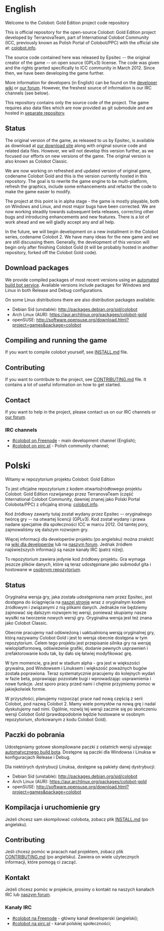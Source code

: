 # English








Welcome to the Colobot: Gold Edition project code repository

This is official repository for the open-source Colobot: Gold Edition project developed by TerranovaTeam, part of International Colobot Community (ICC, previously known as Polish Portal of Colobot/PPC) with the official site at: [colobot.info](http://colobot.info/).

The source code contained here was released by Epsitec -- the original creator of the game -- on open source (GPLv3) license. The code was given and the rights granted specifically to ICC community in March 2012. Since then, we have been developing the game further.

More information for developers (in English) can be found on the [developer wiki](http://colobot.info/wiki/dev/) or [our forum](http://colobot.info/forum/). However, the freshest source of information is our IRC channels (see below).

This repository contains only the source code of the project. The game requires also data files which are now provided as git submodule and are hosted in [separate repository](https://github.com/colobot/colobot-data).


## Status

The original version of the game, as released to us by Epsitec, is available as download at [our download site](http://colobot.info/files/) along with original source code and related data files. However, we will not develop this version further, as we focused our efforts on new versions of the game. The original version is also known as Colobot Classic.

We are now working on refreshed and updated version of original game, codename Colobot Gold and this is the version currently hosted in this repository. The goal is to rewrite the game engine to be multi-platform, refresh the graphics, include some enhancements and refactor the code to make the game easier to modify.

The project at this point is in alpha stage - the game is mostly playable, both on Windows and Linux, and most major bugs have been corrected. We are now working steadily towards subsequent beta releases, correcting other bugs and introducing enhancements and new features. There is a lot of work ahead and we will gladly accept any and all help.

In the future, we will begin development on a new installment in the Colobot series, codename Colobot 2. We have many ideas for the new game and we are still discussing them. Generally, the development of this version will begin only after finishing Colobot Gold (it will be probably hosted in another repository, forked off the Colobot Gold code).


## Download packages

We provide compiled packages of most recent versions using an [automated build bot service](http://compiled.colobot.info/). Available versions include packages for Windows and Linux in both Release and Debug configurations.

On some Linux distributions there are also distribution packages available:
 * Debian Sid (unstable): http://packages.debian.org/sid/colobot
 * Arch Linux (AUR): https://aur.archlinux.org/packages/colobot-gold
 * openSUSE: http://software.opensuse.org/download.html?project=games&package=colobot


## Compiling and running the game

If you want to compile colobot yourself, see [INSTALL.md](INSTALL.md) file.

## Contributing

If you want to contribute to the project, see [CONTRIBUTING.md](CONTRIBUTING.md) file. It contains a lot of useful information on how to get started.

## Contact

If you want to help in the project, please contact us on our IRC channels or [our forum](http://colobot.info/forum/).

### IRC channels

* [#colobot on Freenode](irc://freenode.net#colobot) - main development channel (English);
* [#colobot on pirc.pl](irc://pirc.pl#colobot) - Polish community channel;


# Polski

Witamy w repozytorium projektu Colobot: Gold Edition

To jest oficjalne repozytorium z kodem otwartoźródłowego projektu Colobot: Gold Edition rozwijanego przez TerranovaTeam (część International Colobot Community, dawniej znanej jako Polski Portal Colobota/PPC) z oficjalną stroną: [colobot.info](http://colobot.info/).

Kod źródłowy zawarty tutaj został wydany przez Epsitec -- oryginalnego twórcę gry -- na otwartej licencji (GPLv3). Kod został wydany i prawa nadane specjalnie dla społeczności ICC w marcu 2012. Od tamtej pory, zajmowaliśmy się dalszym rozwojem gry.

Więcej informacji dla developerów projektu (po angielsku) można znaleźć na [wiki dla developerów](http://colobot.info/wiki/dev/) lub na [naszym forum](http://colobot.info/forum/). Jednak źródłem najświeższych informacji są nasze kanały IRC (patrz niżej).

To repozytorium zawiera jedynie kod źródłowy projektu. Gra wymaga jeszcze plików danych, które są teraz udostępniane jako submoduł gita i hostowane w [osobnym repozytorium](https://github.com/colobot/colobot-data).


## Status

Oryginalna wersja gry, jaka została udostępniona nam przez Epsitec, jest dostępna do ściągnięcia na [naszej stronie](http://colobot.info/files/) wraz z oryginalnym kodem źródłowym i związanymi z nią plikami danych. Jednakże nie będziemy zajmować się dalszym rozwojem tej wersji, ponieważ skupiamy nasze wysiłki na tworzenie nowych wersji gry. Oryginalna wersja jest też znana jako Colobot Classic.

Obecnie pracujemy nad odświeżoną i uaktualnioną wersją oryginalnej gry, którą nazywamy Colobot Gold i jest to wersja obecnie dostępna w tym repozytorium. Celem tego projektu jest przepisanie silnika gry na wersję wieloplatformową, odświeżenie grafiki, dodanie pewnych usprawnień i zrefaktorowanie kodu tak, by dało się łatwiej modyfikować grę.

W tym momencie, gra jest w stadium alpha - gra jest w większości grywalna, pod Windowsem i Linuksem i większość poważnych bugów została poprawiona. Teraz systematycznie pracujemy do kolejnych wydań w fazie beta, poprawiając pozostałe bugi i wprowadzając usprawnienia i nowe funkcje. Jest sporo pracy przed nami i chętnie przyjmiemy pomoc w jakiejkolwiek formie.

W przyszłości, planujemy rozpocząć prace nad nową częścią z serii Colobot, pod nazwą Colobot 2. Mamy wiele pomysłów na nową grę i nadal dyskutujemy nad nimi. Ogólnie, rozwój tej wersji zacznie się po skończeniu wersji Colobot Gold (prawdopodobnie będzie hostowane w osobnym repozytorium, sforkowanym z kodu Colobot Gold).


## Paczki do pobrania

Udostępniamy gotowe skompilowane paczki z ostatnich wersji używając [automatycznego build bota](http://compiled.colobot.info/?lang=pl). Dostępne są paczki dla Windowsa i Linuksa w konfiguracjach Release i Debug.

Dla niektórych dystrybucji Linuksa, dostępne są pakiety danej dystrybucji:
 * Debian Sid (unstable): http://packages.debian.org/sid/colobot
 * Arch Linux (AUR): https://aur.archlinux.org/packages/colobot-gold
 * openSUSE: http://software.opensuse.org/download.html?project=games&package=colobot


## Kompilacja i uruchomienie gry

Jeżeli chcesz sam skompilować colobota, zobacz plik [INSTALL.md](INSTALL.md) (po angielsku).

## Contributing

Jeśli chcesz pomóc w pracach nad projektem, zobacz plik [CONTRIBUTING.md](CONTRIBUTING.md) (po angielsku). Zawiera on wiele użytecznych informacji, które pomogą ci zacząć.

## Kontakt

Jeżeli chcesz pomóc w projekcie, prosimy o kontakt na naszych kanałach IRC lub [naszym forum](http://colobot.info/forum/).

### Kanały IRC

* [#colobot na Freenode](irc://freenode.net#colobot) - główny kanał developerski (angielski);
* [#colobot na pirc.pl](irc://pirc.pl#colobot) - kanał polskiej społeczności;
